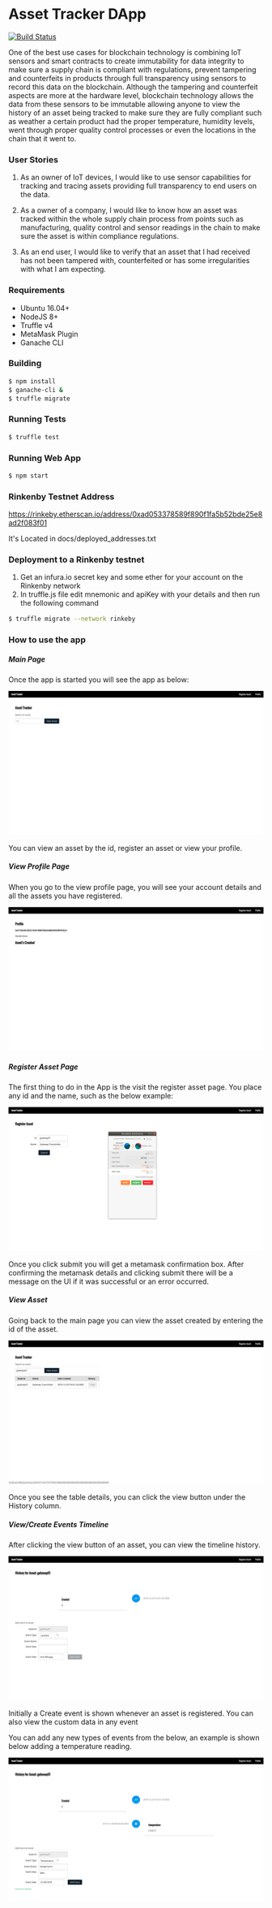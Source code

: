 # Asset Tracker DApp

[![Build Status](https://travis-ci.org/asebak/asset-tracker-dapp.svg?branch=master)](https://travis-ci.org/asebak/asset-tracker-dapp)


One of the best use cases for blockchain technology is combining IoT sensors and smart contracts to create immutability for  data integrity to make sure a supply chain is compliant with regulations, prevent tampering and counterfeits in products through full transparency using sensors to record this data on the blockchain.
Although the tampering and counterfeit aspects are more at the hardware level, blockchain technology allows the data from these sensors to be immutable allowing anyone to view the history of an asset being tracked to make sure they are fully compliant such as weather a certain product had the proper temperature, humidity levels, went through proper quality control processes or even the locations in the chain that it went to. 

### User Stories

1. As an owner of IoT devices, I would like to use sensor capabilities for tracking and tracing assets providing full transparency to end users on the data.

2. As a owner of a company, I would like to know how an asset was tracked within the whole supply chain process from points such as manufacturing, quality control and sensor readings in the chain to make sure the asset is within compliance regulations.

3. As an end user, I would like to verify that an asset that I had received has not been tampered with, counterfeited or has some irregularities with what I am expecting.

### Requirements
* Ubuntu 16.04+
* NodeJS 8+
* Truffle v4
* MetaMask Plugin
* Ganache CLI

### Building
```sh
$ npm install
$ ganache-cli &
$ truffle migrate
```

### Running Tests
```sh
$ truffle test
```

### Running Web App

```sh
$ npm start
```

### Rinkenby Testnet Address
https://rinkeby.etherscan.io/address/0xad053378589f890f1fa5b52bde25e8ad2f083f01

It's Located in docs/deployed_addresses.txt

### Deployment to a Rinkenby testnet 
1) Get an infura.io secret key and some ether for your account on the Rinkenby network
2) In truffle.js file edit mnemonic and apiKey with your details and then run the following command
```sh
$ truffle migrate --network rinkeby
```

### How to use the app

##### Main Page
Once the app is started you will see the app as below:

![Main Screen](docs/img/main.png)

You can view an asset by the id, register an asset or view your profile.

##### View Profile Page
When you go to the view profile page, you will see your account details and all the assets you have registered.

![Profile Screen](docs/img/profile.png)

##### Register Asset Page
The first thing to do in the App is the visit the register asset page.  You place any id and the name, such as the below example:

![Register Asset Screen](docs/img/registerasset.png)

Once you click submit you will get a metamask confirmation box.  After confirming the metamask details and clicking submit there will be a message on the UI if it was successful or an error occurred.


##### View Asset
Going back to the main page you can view the asset created by entering the id of the asset.

![View Asset Screen](docs/img/viewasset.png)

Once you see the table details, you can click the view button under the History column.


##### View/Create Events Timeline
After clicking the view button of an asset, you can view the timeline history.

![View Timeline Screen](docs/img/viewtimeline.png)

Initially a Create event is shown whenever an asset is registered.  You can also view the custom data in any event

You can add any new types of events from the below, an example is shown below adding a temperature reading.

![Add Event Screen](docs/img/createevent.png)

